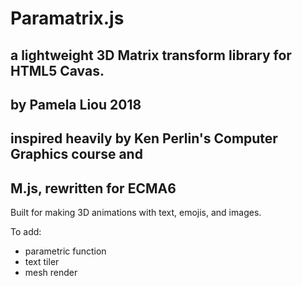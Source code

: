 # Paramatrix.js

## a lightweight 3D Matrix transform library for HTML5 Cavas. 
## by Pamela Liou 2018
## inspired heavily by Ken Perlin's Computer Graphics course and
## M.js, rewritten for ECMA6

Built for making 3D animations with text, emojis, and images.

To add:
* parametric function 
* text tiler
* mesh render
